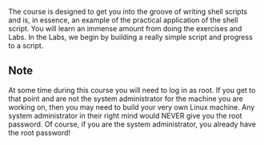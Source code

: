 The course is designed to get you into the groove of writing shell scripts and is, in essence, an example of the practical application of the shell script. You will learn an immense amount from doing the exercises and Labs. In the Labs, we begin by building a really simple script and progress to a script.

## Note 
At some time during this course you will need to log in as root. If you get to that point and are not the system administrator for the machine you are working on, then you may need to build your very own Linux machine. Any system administrator in their right mind would NEVER give you the root password. Of course, if you are the system administrator, you already have the root password!

